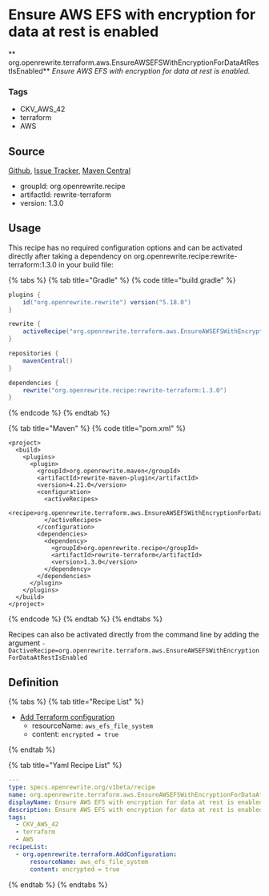 # Ensure AWS EFS with encryption for data at rest is enabled

** org.openrewrite.terraform.aws.EnsureAWSEFSWithEncryptionForDataAtRestIsEnabled**
_Ensure AWS EFS with encryption for data at rest is enabled._

### Tags

* CKV_AWS_42
* terraform
* AWS

## Source

[Github](https://github.com/openrewrite/rewrite-terraform), [Issue Tracker](https://github.com/openrewrite/rewrite-terraform/issues), [Maven Central](https://search.maven.org/artifact/org.openrewrite.recipe/rewrite-terraform/1.3.0/jar)

* groupId: org.openrewrite.recipe
* artifactId: rewrite-terraform
* version: 1.3.0


## Usage

This recipe has no required configuration options and can be activated directly after taking a dependency on org.openrewrite.recipe:rewrite-terraform:1.3.0 in your build file:

{% tabs %}
{% tab title="Gradle" %}
{% code title="build.gradle" %}
```groovy
plugins {
    id("org.openrewrite.rewrite") version("5.18.0")
}

rewrite {
    activeRecipe("org.openrewrite.terraform.aws.EnsureAWSEFSWithEncryptionForDataAtRestIsEnabled")
}

repositories {
    mavenCentral()
}

dependencies {
    rewrite("org.openrewrite.recipe:rewrite-terraform:1.3.0")
}
```
{% endcode %}
{% endtab %}

{% tab title="Maven" %}
{% code title="pom.xml" %}
```markup
<project>
  <build>
    <plugins>
      <plugin>
        <groupId>org.openrewrite.maven</groupId>
        <artifactId>rewrite-maven-plugin</artifactId>
        <version>4.21.0</version>
        <configuration>
          <activeRecipes>
            <recipe>org.openrewrite.terraform.aws.EnsureAWSEFSWithEncryptionForDataAtRestIsEnabled</recipe>
          </activeRecipes>
        </configuration>
        <dependencies>
          <dependency>
            <groupId>org.openrewrite.recipe</groupId>
            <artifactId>rewrite-terraform</artifactId>
            <version>1.3.0</version>
          </dependency>
        </dependencies>
      </plugin>
    </plugins>
  </build>
</project>
```
{% endcode %}
{% endtab %}
{% endtabs %}

Recipes can also be activated directly from the command line by adding the argument `-DactiveRecipe=org.openrewrite.terraform.aws.EnsureAWSEFSWithEncryptionForDataAtRestIsEnabled`

## Definition

{% tabs %}
{% tab title="Recipe List" %}
* [Add Terraform configuration](../../terraform/addconfiguration.md)
  * resourceName: `aws_efs_file_system`
  * content: `encrypted = true`

{% endtab %}

{% tab title="Yaml Recipe List" %}
```yaml
---
type: specs.openrewrite.org/v1beta/recipe
name: org.openrewrite.terraform.aws.EnsureAWSEFSWithEncryptionForDataAtRestIsEnabled
displayName: Ensure AWS EFS with encryption for data at rest is enabled
description: Ensure AWS EFS with encryption for data at rest is enabled.
tags:
  - CKV_AWS_42
  - terraform
  - AWS
recipeList:
  - org.openrewrite.terraform.AddConfiguration:
      resourceName: aws_efs_file_system
      content: encrypted = true

```
{% endtab %}
{% endtabs %}
